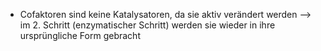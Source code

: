 - Cofaktoren sind keine Katalysatoren, da sie aktiv verändert werden
--> im 2. Schritt (enzymatischer Schritt) werden sie wieder in ihre ursprüngliche Form gebracht 
